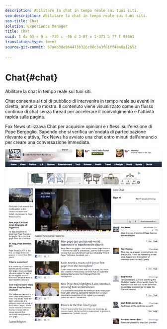 ```yaml
---
description: Abilitare la chat in tempo reale sui tuoi siti.
seo-description: Abilitare la chat in tempo reale sui tuoi siti.
seo-title: Chat
solution: Experience Manager
title: Chat
uuid: 1 da 65 e 9 a -736 c -46 d 3-87 e 1-371 b 77 f 94661
translation-type: tm+mt
source-git-commit: 67aeb3de964473b326c88c3a3f81ff48a6a12652

---
```



# Chat{#chat}

Abilitare la chat in tempo reale sui tuoi siti.

Chat consente ai tipi di pubblico di intervenire in tempo reale su eventi in diretta, annunci o mostra. Il contenuto viene visualizzato come un flusso continuo di chat senza thread per accelerare il coinvolgimento e l&#39;attività rapida sulla pagina.

Fox News utilizzava Chat per acquisire opinioni e riflessi sull&#39;elezione di Pope Bergoglio. Sapendo che si verifica un&#39;ondata di partecipazione rilevante e attiva, Fox News ha avviato una chat entro minuti dall&#39;annuncio per creare una conversazione immediata.

![](assets/chat_example.png)

